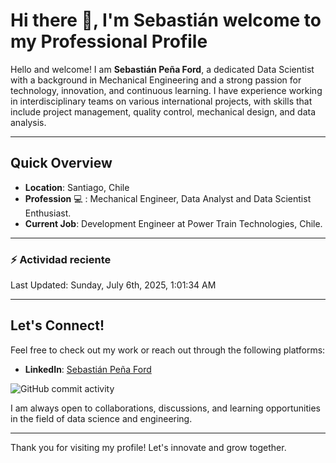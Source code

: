 # Hi there 👋, I'm Sebastián welcome to my Professional Profile

Hello and welcome! I am **Sebastián Peña Ford**, a dedicated Data Scientist with a background in Mechanical Engineering and a strong passion for technology, innovation, and continuous learning. I have experience working in interdisciplinary teams on various international projects, with skills that include project management, quality control, mechanical design, and data analysis.

---

## Quick Overview

- **Location**: Santiago, Chile
- **Profession** :computer: : Mechanical Engineer, Data Analyst and Data Scientist Enthusiast.
- **Current Job**: Development Engineer at Power Train Technologies, Chile.

---

### :zap: Actividad reciente
<!--RECENT_ACTIVITY:start-->
<!--RECENT_ACTIVITY:end-->
<!--RECENT_ACTIVITY:last_update-->
Last Updated: Sunday, July 6th, 2025, 1:01:34 AM
<!--RECENT_ACTIVITY:last_update_end-->

---

## Let's Connect!

Feel free to check out my work or reach out through the following platforms:

- **LinkedIn**: [Sebastián Peña Ford](https://www.linkedin.com/in/sebastian-pena-ford/)

![GitHub commit activity](https://img.shields.io/github/commit-activity/m/penaford94/penaford94)

I am always open to collaborations, discussions, and learning opportunities in the field of data science and engineering.

---
Thank you for visiting my profile! Let's innovate and grow together.
